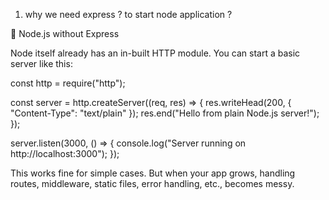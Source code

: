 1) why we need express ? to start node application ?

🔹 Node.js without Express

Node itself already has an in-built HTTP module.
You can start a basic server like this:


const http = require("http");

const server = http.createServer((req, res) => {
  res.writeHead(200, { "Content-Type": "text/plain" });
  res.end("Hello from plain Node.js server!");
});

server.listen(3000, () => {
  console.log("Server running on http://localhost:3000");
});

This works fine for simple cases. But when your app grows, handling routes, middleware, static files, error handling, etc., becomes messy.
